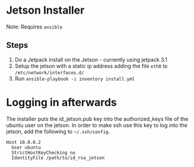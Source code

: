 # Jetson Installer
Note: Requires `ansible`

## Steps
1. Do a Jetpack install on the Jetson - currently using jetpack 3.1
2. Setup the jetson with a static ip address adding the file `eth0` to `/etc/network/interfaces.d/`
3. Run `ansible-playbook -i inventory install.yml`


# Logging in afterwards
The installer puts the id_jetson.pub key into the authorized_keys file of the 
ubuntu user on the jetson. In order to make ssh use this key to log into the 
jetson, add the following to `~/.ssh/config`.

```
Host 10.0.0.2
  User ubuntu
  StrictHostKeyChecking no
  IdentityFile /path/to/id_rsa_jetson
```
